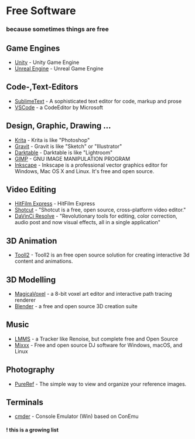 # Free Software

### because sometimes things are free

## Game Engines
+ [Unity](https://unity3d.com) - Unity Game Engine
+ [Unreal Engine](https://www.unrealengine.com) - Unreal Game Engine

## Code-,Text-Editors
+ [SublimeText](http://www.sublimetext.com/) - A sophisticated text editor for code, markup and prose
+ [VSCode](https://code.visualstudio.com/) - a CodeEditor by Microsoft

## Design, Graphic, Drawing ...
+ [Krita](https://krita.org) - Krita is like "Photoshop"
+ [Gravit](https://gravit.io/) - Gravit is like "Sketch" or "Illustrator"
+ [Darktable](https://www.darktable.org/) - Darktable is like "Lightroom"
+ [GIMP](https://www.gimp.org/) - GNU IMAGE MANIPULATION PROGRAM
+ [Inkscape](https://inkscape.org) - Inkscape is a professional vector graphics editor for Windows, Mac OS X and Linux. It's free and open source.

## Video Editing
+ [HitFilm Express](https://fxhome.com/express) - HitFilm Express
+ [Shotcut](https://www.shotcut.org/) - "Shotcut is a free, open source, cross-platform video editor."
+ [DaVinCi Resolve](https://www.blackmagicdesign.com/de/products/davinciresolve/) - "Revolutionary tools for editing, color correction, audio post and now visual effects, all in a single application"

## 3D Animation
+ [Tooll2](http://tooll.io/) - Tooll2 is an free open source solution for creating interactive 3d content and animations.

## 3D Modelling
+ [MagicaVoxel](https://ephtracy.github.io) - a 8-bit voxel art editor and interactive path tracing renderer
+ [Blender](https://www.blender.org) - a free and open source 3D creation suite

## Music
+ [LMMS](https://lmms.io/) - a Tracker like Renoise, but complete free and Open Source
+ [Mixxx](https://www.mixxx.org/) - Free and open source DJ software for Windows, macOS, and Linux

## Photography
+ [PureRef](https://www.pureref.com/) - The simple way to view and organize your reference images.

## Terminals
+ [cmder](http://cmder.net/) - Console Emulator (Win) based on ConEmu


#### ! this is a growing list
